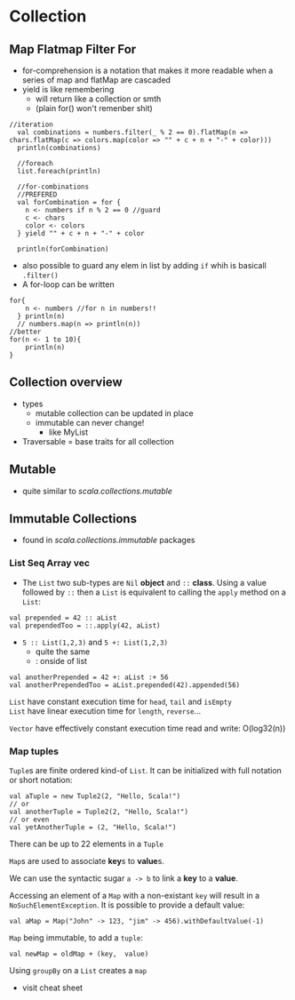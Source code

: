 # Collection

## Map Flatmap Filter For
- for-comprehension is a notation that makes it more readable when a series of map and flatMap are cascaded
- yield is like remembering
    - will return like a collection or smth
    - (plain for() won't remenber shit)
```
//iteration
  val combinations = numbers.filter(_ % 2 == 0).flatMap(n => chars.flatMap(c => colors.map(color => "" + c + n + "-" + color)))
  println(combinations)

  //foreach
  list.foreach(println)

  //for-combinations
  //PREFERED
  val forCombination = for {
    n <- numbers if n % 2 == 0 //guard
    c <- chars
    color <- colors
  } yield "" + c + n + "-" + color

  println(forCombination)
```
- also possible to guard any elem in list by adding `if` whih is basicall `.filter()`
- A for-loop can be written
```aidl
for{
    n <- numbers //for n in numbers!!
  } println(n)
  // numbers.map(n => println(n))
//better
for(n <- 1 to 10){
    println(n)
}
```

## Collection overview
- types
    - mutable collection can be updated in place
    - immutable can never change!
        - like MyList
- Traversable = base traits for all collection
## Mutable
- quite similar to *scala.collections.mutable*
## Immutable Collections
- found in *scala.collections.immutable* packages

### List Seq Array vec
- The `List` two sub-types are `Nil` **object** and `::` **class**. Using a value followed by `::` then a `List` is equivalent to calling the `apply` method on a `List`:
```
val prepended = 42 :: aList
val prependedToo = ::.apply(42, aList)
```
- `5 :: List(1,2,3)` and `5 +: List(1,2,3)` 
    - quite the same
    - : onside of list
```
val anotherPrepended = 42 +: aList :+ 56
val anotherPrependedToo = aList.prepended(42).appended(56)
```

`List` have constant execution time for `head`, `tail` and `isEmpty`  
`List` have linear execution time for `length`, `reverse`...  

`Vector` have effectively constant execution time  read and write: O(log32(n))

### Map tuples
`Tuple`s are finite ordered kind-of `List`. It can be initialized with full notation or short notation:
```
val aTuple = new Tuple2(2, "Hello, Scala!")
// or
val anotherTuple = Tuple2(2, "Hello, Scala!")
// or even 
val yetAnotherTuple = (2, "Hello, Scala!")
```

There can be up to 22 elements in a `Tuple`

`Map`s are used to associate **key**s to **value**s.

We can use the syntactic sugar `a -> b` to link a **key** to a **value**.

Accessing an element of a `Map` with a non-existant `key` will result in a `NoSuchElementException`. It is possible to provide a default value:
```
val aMap = Map("John" -> 123, "jim" -> 456).withDefaultValue(-1)
```
`Map` being immutable, to add a `tuple`:
```
val newMap = oldMap + (key,  value)
```
Using `groupBy` on a `List` creates a `map`



- visit cheat sheet
